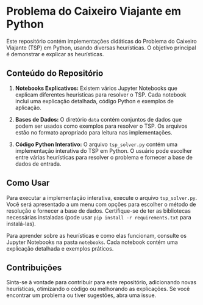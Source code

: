 # Problema do Caixeiro Viajante em Python

Este repositório contém implementações didáticas do Problema do Caixeiro Viajante (TSP) em Python, usando diversas heurísticas. O objetivo principal é demonstrar e explicar as heurísticas.

## Conteúdo do Repositório

1. **Notebooks Explicativos:** Existem vários Jupyter Notebooks que explicam diferentes heurísticas para resolver o TSP. Cada notebook inclui uma explicação detalhada, código Python e exemplos de aplicação.

2. **Bases de Dados:** O diretório `data` contém conjuntos de dados que podem ser usados como exemplos para resolver o TSP. Os arquivos estão no formato apropriado para leitura nas implementações.

3. **Código Python Interativo:** O arquivo `tsp_solver.py` contém uma implementação interativa do TSP em Python. O usuário pode escolher entre várias heurísticas para resolver o problema e fornecer a base de dados de entrada.

## Como Usar

Para executar a implementação interativa, execute o arquivo `tsp_solver.py`. Você será apresentado a um menu com opções para escolher o método de resolução e fornecer a base de dados. Certifique-se de ter as bibliotecas necessárias instaladas (pode usar `pip install -r requirements.txt` para instalá-las).

Para aprender sobre as heurísticas e como elas funcionam, consulte os Jupyter Notebooks na pasta `notebooks`. Cada notebook contém uma explicação detalhada e exemplos práticos.

## Contribuições

Sinta-se à vontade para contribuir para este repositório, adicionando novas heurísticas, otimizando o código ou melhorando as explicações. Se você encontrar um problema ou tiver sugestões, abra uma issue.
